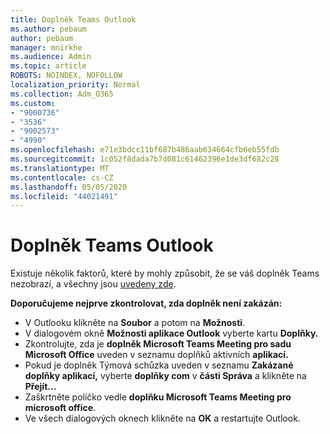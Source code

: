 ```yaml
---
title: Doplněk Teams Outlook
ms.author: pebaum
author: pebaum
manager: mnirkhe
ms.audience: Admin
ms.topic: article
ROBOTS: NOINDEX, NOFOLLOW
localization_priority: Normal
ms.collection: Adm_O365
ms.custom:
- "9000736"
- "3536"
- "9002573"
- "4990"
ms.openlocfilehash: e71e3bdcc11bf687b486aab634664cfb6eb55fdb
ms.sourcegitcommit: 1c052f8dada7b7d081c61462396e1de3df682c28
ms.translationtype: MT
ms.contentlocale: cs-CZ
ms.lasthandoff: 05/05/2020
ms.locfileid: "44021491"
---
```

# <a name="teams-outlook-add-in"></a>Doplněk Teams Outlook

Existuje několik faktorů, které by mohly způsobit, že se váš doplněk Teams nezobrazí, a všechny jsou [uvedeny zde](https://docs.microsoft.com/microsoftteams/teams-add-in-for-outlook#teams-meeting-add-in-in-outlook-for-windows-does-not-show).

**Doporučujeme nejprve zkontrolovat, zda doplněk není zakázán:**

- V Outlooku klikněte na **Soubor** a potom na **Možnosti**.
- V dialogovém okně **Možnosti aplikace Outlook** vyberte kartu **Doplňky.**
- Zkontrolujte, zda je **doplněk Microsoft Teams Meeting pro sadu Microsoft Office** uveden v seznamu doplňků aktivních **aplikací.**
- Pokud je doplněk Týmová schůzka uveden v seznamu **Zakázané doplňky aplikací,** vyberte **doplňky com** v **části Správa** a klikněte na **Přejít...**
- Zaškrtněte políčko vedle **doplňku Microsoft Teams Meeting pro microsoft office**.
- Ve všech dialogových oknech klikněte na **OK** a restartujte Outlook.
